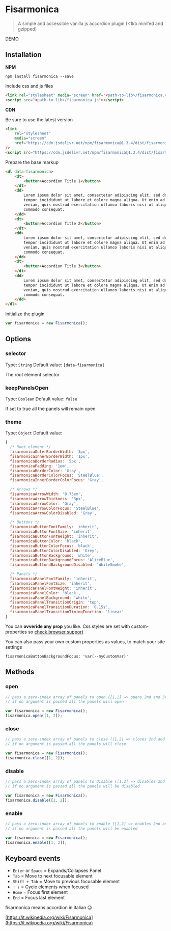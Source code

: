 # Fisarmonica

> A simple and accessible vanilla js accordion plugin (<1kb minifed and gzipped)

[DEMO](https://fisarmonica.netlify.com/)

## Installation

**NPM**

```shell
npm install fisarmonica --save
```

Include css and js files

```html
<link rel="stylesheet" media="screen" href="<path-to-lib>/fisarmonica.css" />
<script src="<path-to-lib>/fisarmonica.js"></script>
```

**CDN**

Be sure to use the latest version

```html
<link
    rel="stylesheet"
    media="screen"
    href="https://cdn.jsdelivr.net/npm/fisarmonica@1.3.4/dist/fisarmonica.min.css"
/>
<script src="https://cdn.jsdelivr.net/npm/fisarmonica@1.3.4/dist/fisarmonica.min.js"></script>
```

Prepare the base markup

```html
<dl data-fisarmonica>
    <dt>
        <button>Accordion Title 1</button>
    </dt>
    <dd>
        Lorem ipsum dolor sit amet, consectetur adipiscing elit, sed do eiusmod
        tempor incididunt ut labore et dolore magna aliqua. Ut enim ad minim
        veniam, quis nostrud exercitation ullamco laboris nisi ut aliquip ex ea
        commodo consequat.
    </dd>
    <dt>
        <button>Accordion Title 2</button>
    </dt>
    <dd>
        Lorem ipsum dolor sit amet, consectetur adipiscing elit, sed do eiusmod
        tempor incididunt ut labore et dolore magna aliqua. Ut enim ad minim
        veniam, quis nostrud exercitation ullamco laboris nisi ut aliquip ex ea
        commodo consequat.
    </dd>
    <dt>
        <button>Accordion Title 3</button>
    </dt>
    <dd>
        Lorem ipsum dolor sit amet, consectetur adipiscing elit, sed do eiusmod
        tempor incididunt ut labore et dolore magna aliqua. Ut enim ad minim
        veniam, quis nostrud exercitation ullamco laboris nisi ut aliquip ex ea
        commodo consequat.
    </dd>
</dl>
```

Initialize the plugin

```js
var fisarmonica = new Fisarmonica();
```

## Options

### selector

Type: `String`
Default value: `[data-fisarmonica]`

The root element selector

### keepPanelsOpen

Type: `Boolean`
Default value: `false`

If set to true all the panels will remain open

### theme

Type: `Object`
Default value:

```js
{
  /* Root element */
  fisarmonicaOuterBorderWidth: '3px',
  fisarmonicaInnerBorderWidth: '1px',
  fisarmonicaBorderRadius: '5px',
  fisarmonicaPadding: '1em',
  fisarmonicaBorderColor: 'Gray',
  fisarmonicaBorderColorFocus: 'SteelBlue',
  fisarmonicaInnerBorderColorFocus: 'Gray',

  /* Arrows */
  fisarmonicaArrowWidth: '0.75em',
  fisarmonicaArrowThickness: '3px',
  fisarmonicaArrowColor: 'Gray',
  fisarmonicaArrowColorFocus: 'SteelBlue',
  fisarmonicaArrowColorDisabled: 'Gray',

  /* Buttons */
  fisarmonicaButtonFontFamily: 'inherit',
  fisarmonicaButtonFontSize: 'inherit',
  fisarmonicaButtonFontWeight: 'inherit',
  fisarmonicaButtonColor: 'black',
  fisarmonicaButtonColorFocus: 'black',
  fisarmonicaButtonColorDisabled: 'Grey',
  fisarmonicaButtonBackground: 'white',
  fisarmonicaButtonBackgroundFocus: 'AliceBlue',
  fisarmonicaButtondBackgroundDisabled: 'WhiteSmoke',

  /* Panels */
  fisarmonicaPanelFontFamily: 'inherit',
  fisarmonicaPanelFontSize: 'inherit',
  fisarmonicaPanelFontWeight: 'inherit',
  fisarmonicaPanelColor: 'black',
  fisarmonicaPanelBackground: 'white',
  fisarmonicaPanelTransitionOrigin: 'top',
  fisarmonicaPanelTransitionDuration: '0.15s',
  fisarmonicaPanelTransitionTimingFunction: 'linear'
}
```

You can **ovveride any prop** you like. Css styles are set with custom-properties so [check browser support](https://caniuse.com/#feat=css-variables)

You can also pass your own custom properties as values, to match your site settings

`fisarmonicaButtonBackgroundFocus: 'var(--myCustomVar)'`

## Methods

### open

```js
// pass a zero-index array of panels to open ([1,2] => opens 2nd and 3rd panel)
// if no argument is passed all the panels will open

var fisarmonica = new Fisarmonica();
fisarmonica.open([1, 2]);
```

### close

```js
// pass a zero-index array of panels to close ([1,2] => closes 2nd and 3rd panel)
// if no argument is passed all the panels will close

var fisarmonica = new Fisarmonica();
fisarmonica.close([1, 2]);
```

### disable

```js
// pass a zero-index array of panels to disable ([1,2] => disables 2nd and 3rd panel)
// if no argument is passed all the panels will be disabled

var fisarmonica = new Fisarmonica();
fisarmonica.disable([1, 2]);
```

### enable

```js
// pass a zero-index array of panels to enable ([1,2] => enables 2nd and 3rd panel)
// if no argument is passed all the panels will be enabled

var fisarmonica = new Fisarmonica();
fisarmonica.enable([1, 2]);
```

## Keyboard events

-   `Enter` or `Space` = Expands/Collapses Panel
-   `Tab` = Move to next focusable element
-   `Shift + Tab` = Move to previous focusable element
-   `↑ ↓` = Cycle elements when focused
-   `Home` = Focus first element
-   `End` = Focus last element

fisarmonica means accordion in italian 😉

[https://it.wikipedia.org/wiki/Fisarmonica](https://it.wikipedia.org/wiki/Fisarmonica)
